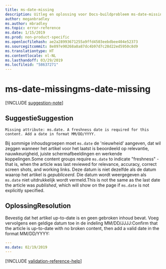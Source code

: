 ```yaml
---
title: ms-date-missing
description: Uitleg en oplossing voor Docs-buildprobleem ms-date-missing
author: meganbradley
ms.author: mbradley
ms.topic: error-reference
ms.date: 1/15/2019
ms.prod: non-product-specific
ms.openlocfilehash: ae2a28993671255a9ffd4503eebdbee404e52373
ms.sourcegitcommit: 8e897e90268a8a87dc4b97d7c28d22ed5950c8d9
ms.translationtype: HT
ms.contentlocale: nl-NL
ms.lasthandoff: 03/29/2019
ms.locfileid: "58637271"
---
```

# <a name="ms-date-missing"></a><span data-ttu-id="a3956-103">ms-date-missing</span><span class="sxs-lookup"><span data-stu-id="a3956-103">ms-date-missing</span></span>

[!INCLUDE [suggestion-note](includes/suggestion-note.md)]

## <a name="suggestion"></a><span data-ttu-id="a3956-104">Suggestie</span><span class="sxs-lookup"><span data-stu-id="a3956-104">Suggestion</span></span>

`Missing attribute: ms.date. A freshness date is required for this content. Add a date in format MM/DD/YYYY.`

<span data-ttu-id="a3956-105">Bij sommige inhoudsgroepen moet `ms.date` de 'nieuwheid' aangeven, dat wil zeggen wanneer het artikel voor het laatst is beoordeeld op relevantie, nauwkeurigheid, juiste schermafbeeldingen en werkende koppelingen.</span><span class="sxs-lookup"><span data-stu-id="a3956-105">Some content groups require `ms.date` to indicate "freshness" - that is, when the article was last reviewed for relevance, accuracy, correct screen shots, and working links.</span></span> <span data-ttu-id="a3956-106">Deze datum is niet dezelfde als de datum waarop het artikel is *gepubliceerd*. Die datum wordt weergegeven als `ms.date` niet uitdrukkelijk wordt vermeld.</span><span class="sxs-lookup"><span data-stu-id="a3956-106">This is not the same as the last date the article was *published*, which will show on the page if `ms.date` is not explicitly specified.</span></span>

## <a name="resolution"></a><span data-ttu-id="a3956-107">Oplossing</span><span class="sxs-lookup"><span data-stu-id="a3956-107">Resolution</span></span>

<span data-ttu-id="a3956-108">Bevestig dat het artikel up-to-date is en geen gebroken inhoud bevat. Voeg vervolgens een geldige datum toe in de indeling MM/DD/JJJJ:</span><span class="sxs-lookup"><span data-stu-id="a3956-108">Confirm that the article is up-to-date with no broken content, then add a valid date in the format MM/DD/YYYY:</span></span>

```yml
---
ms.date: 02/19/2019
---
```

<!--make sure to add this file to your includes folder and verify the path-->
[!INCLUDE [validation-reference-help](includes/validation-reference-help.md)]
